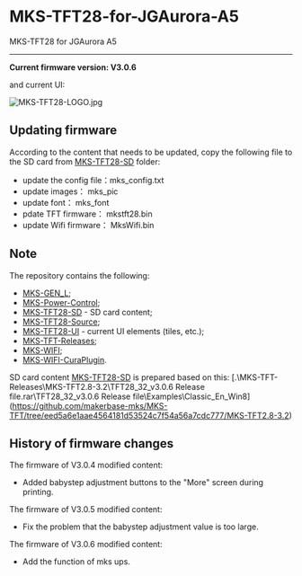 # MKS-TFT28-for-JGAurora-A5
MKS-TFT28 for JGAurora A5

- - -

**Current firmware version: V3.0.6**

and current UI:

![MKS-TFT28-LOGO.jpg](https://github.com/frolbel/MKS-TFT28-for-JGAurora-A5\MKS-TFT28-UI\MY-WIN8-Tiles\MKS-TFT28-LOGO.jpg)


## Updating firmware

According to the content that needs to be updated, copy the following file to the SD card from [MKS-TFT28-SD](https://github.com/frolbel/MKS-TFT28-for-JGAurora-A5/MKS-TFT28-SD/) folder:

- update the config file：mks_config.txt  
- update images：         mks_pic  
- update font：           mks_font  
- pdate TFT firmware：   mkstft28.bin  
- update Wifi firmware：  MksWifi.bin  

## Note

The repository contains the following:

- [MKS-GEN_L](https://github.com/frolbel/MKS-TFT28-for-JGAurora-A5/MKS-GEN_L/);  
- [MKS-Power-Control](https://github.com/frolbel/MKS-TFT28-for-JGAurora-A5/MKS-Power-Control/);  
- [MKS-TFT28-SD](https://github.com/frolbel/MKS-TFT28-for-JGAurora-A5/MKS-TFT28-SD/) - SD card content;  
- [MKS-TFT28-Source](https://github.com/frolbel/MKS-TFT28-for-JGAurora-A5/MKS-TFT28-Source/);  
- [MKS-TFT28-UI](https://github.com/frolbel/MKS-TFT28-for-JGAurora-A5/MKS-TFT28-UI/) - current UI elements (tiles, etc.);  
- [MKS-TFT-Releases](https://github.com/frolbel/MKS-TFT28-for-JGAurora-A5/MKS-TFT28-SD/MKS-TFT-Releases);  
- [MKS-WIFI](https://github.com/frolbel/MKS-TFT28-for-JGAurora-A5/MKS-TFT28-SD/MKS-WIFI);  
- [MKS-WIFI-CuraPlugin](https://github.com/frolbel/MKS-TFT28-for-JGAurora-A5/MKS-TFT28-SD/MKS-WIFI-CuraPlugin).  

SD card content [MKS-TFT28-SD](https://github.com/frolbel/MKS-TFT28-for-JGAurora-A5/MKS-TFT28-SD/) is prepared based on this:
[.\MKS-TFT-Releases\MKS-TFT2.8-3.2\TFT28_32_v3.0.6 Release file.rar\TFT28_32_v3.0.6 Release file\Examples\Classic_En_Win8\](https://github.com/makerbase-mks/MKS-TFT/tree/eed5a6e1aae4564181d53524c7f54a56a7cdc777/MKS-TFT2.8-3.2)

## History of firmware changes

The firmware of V3.0.4 modified content:
- Added babystep adjustment buttons to the "More" screen during printing.

The firmware of V3.0.5 modified content:
- Fix the problem that the babystep adjustment value is too large.

The firmware of V3.0.6 modified content:
- Add the function of mks ups.
